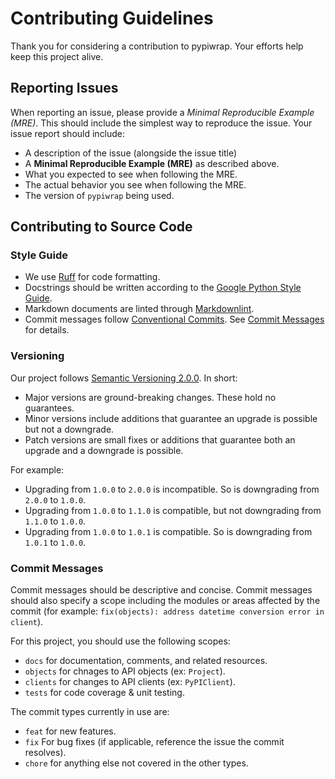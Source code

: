 # Contributing Guidelines

Thank you for considering a contribution to pypiwrap. Your efforts help keep this project alive.

## Reporting Issues

When reporting an issue, please provide a *Minimal Reproducible Example (MRE)*. This should include the simplest way to reproduce the issue. Your issue report should include:

- A description of the issue (alongside the issue title)
- A **Minimal Reproducible Example (MRE)** as described above.
- What you expected to see when following the MRE.
- The actual behavior you see when following the MRE.
- The version of ``pypiwrap`` being used.

## Contributing to Source Code

### Style Guide

- We use [Ruff](https://docs.astral.sh/ruff/) for code formatting.
- Docstrings should be written according to the [Google Python Style Guide](https://google.github.io/styleguide/pyguide.html#docstrings).
- Markdown documents are linted through [Markdownlint](https://github.com/DavidAnson/markdownlint).
- Commit messages follow [Conventional Commits](https://www.conventionalcommits.org/en/v1.0.0/). See [Commit Messages](#commit-messages) for details.

### Versioning

Our project follows [Semantic Versioning 2.0.0](https://semver.org/spec/v2.0.0.html). In short:

- Major versions are ground-breaking changes. These hold no guarantees.
- Minor versions include additions that guarantee an upgrade is possible but not a downgrade.
- Patch versions are small fixes or additions that guarantee both an upgrade and a downgrade is possible.

For example:

- Upgrading from `1.0.0` to `2.0.0` is incompatible. So is downgrading from `2.0.0` to `1.0.0`.
- Upgrading from `1.0.0` to `1.1.0` is compatible, but not downgrading from `1.1.0` to `1.0.0`.
- Upgrading from `1.0.0` to `1.0.1` is compatible. So is downgrading from `1.0.1` to `1.0.0`.

### Commit Messages

Commit messages should be descriptive and concise. Commit messages should also specify a scope including the modules or areas affected by the commit (for example: `fix(objects): address datetime conversion error in client`).

For this project, you should use the following scopes:

- `docs` for documentation, comments, and related resources.
- `objects` for chnages to API objects (ex: `Project`).
- `clients` for changes to API clients (ex: `PyPIClient`).
- `tests` for code coverage & unit testing.

The commit types currently in use are:

- `feat` for new features.
- `fix` For bug fixes (if applicable, reference the issue the commit resolves).
- `chore` for anything else not covered in the other types.
